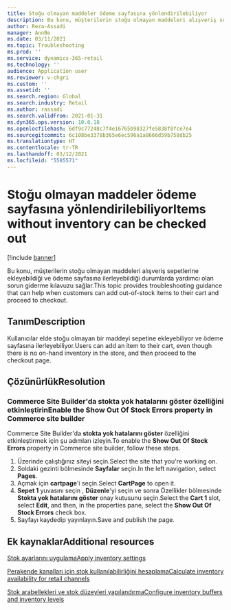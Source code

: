 ```yaml
---
title: Stoğu olmayan maddeler ödeme sayfasına yönlendirilebiliyor
description: Bu konu, müşterilerin stoğu olmayan maddeleri alışveriş sepetlerine ekleyebildiği ve ödeme sayfasına ilerleyebildiği durumlarda yardımcı olan sorun giderme kılavuzu sağlar.
author: Reza-Assadi
manager: AnnBe
ms.date: 03/11/2021
ms.topic: Troubleshooting
ms.prod: ''
ms.service: dynamics-365-retail
ms.technology: ''
audience: Application user
ms.reviewer: v-chgri
ms.custom: ''
ms.assetid: ''
ms.search.region: Global
ms.search.industry: Retail
ms.author: rassadi
ms.search.validFrom: 2021-01-31
ms.dyn365.ops.version: 10.0.18
ms.openlocfilehash: 6df9c77248c7f4e16765b98327fe5838f0fce7e4
ms.sourcegitcommit: 6c108be3378b365e6ec596a1a8666d59b758db25
ms.translationtype: HT
ms.contentlocale: tr-TR
ms.lasthandoff: 03/12/2021
ms.locfileid: "5585571"
---
```

# <a name="items-without-inventory-can-be-checked-out"></a><span data-ttu-id="a1700-103">Stoğu olmayan maddeler ödeme sayfasına yönlendirilebiliyor</span><span class="sxs-lookup"><span data-stu-id="a1700-103">Items without inventory can be checked out</span></span>

[!include [banner](../../includes/banner.md)]

<span data-ttu-id="a1700-104">Bu konu, müşterilerin stoğu olmayan maddeleri alışveriş sepetlerine ekleyebildiği ve ödeme sayfasına ilerleyebildiği durumlarda yardımcı olan sorun giderme kılavuzu sağlar.</span><span class="sxs-lookup"><span data-stu-id="a1700-104">This topic provides troubleshooting guidance that can help when customers can add out-of-stock items to their cart and proceed to checkout.</span></span>

## <a name="description"></a><span data-ttu-id="a1700-105">Tanım</span><span class="sxs-lookup"><span data-stu-id="a1700-105">Description</span></span>

<span data-ttu-id="a1700-106">Kullanıcılar elde stoğu olmayan bir maddeyi sepetine ekleyebiliyor ve ödeme sayfasına ilerleyebiliyor.</span><span class="sxs-lookup"><span data-stu-id="a1700-106">Users can add an item to their cart, even though there is no on-hand inventory in the store, and then proceed to the checkout page.</span></span>

## <a name="resolution"></a><span data-ttu-id="a1700-107">Çözünürlük</span><span class="sxs-lookup"><span data-stu-id="a1700-107">Resolution</span></span>

### <a name="enable-the-show-out-of-stock-errors-property-in-commerce-site-builder"></a><span data-ttu-id="a1700-108">Commerce Site Builder'da stokta yok hatalarını göster özelliğini etkinleştirin</span><span class="sxs-lookup"><span data-stu-id="a1700-108">Enable the Show Out Of Stock Errors property in Commerce site builder</span></span>

<span data-ttu-id="a1700-109">Commerce Site Builder'da **stokta yok hatalarını göster** özelliğini etkinleştirmek için şu adımları izleyin.</span><span class="sxs-lookup"><span data-stu-id="a1700-109">To enable the **Show Out Of Stock Errors** property in Commerce site builder, follow these steps.</span></span>

1. <span data-ttu-id="a1700-110">Üzerinde çalıştığınız siteyi seçin.</span><span class="sxs-lookup"><span data-stu-id="a1700-110">Select the site that you're working on.</span></span>
1. <span data-ttu-id="a1700-111">Soldaki gezinti bölmesinde **Sayfalar** seçin.</span><span class="sxs-lookup"><span data-stu-id="a1700-111">In the left navigation, select **Pages**.</span></span>
1. <span data-ttu-id="a1700-112">Açmak için **cartpage**'i seçin.</span><span class="sxs-lookup"><span data-stu-id="a1700-112">Select **CartPage** to open it.</span></span>
1. <span data-ttu-id="a1700-113">**Sepet 1** yuvasını seçin , **Düzenle**'yi seçin ve sonra Özellikler bölmesinde **Stokta yok hatalarını göster** onay kutusunu seçin.</span><span class="sxs-lookup"><span data-stu-id="a1700-113">Select the **Cart 1** slot, select **Edit**, and then, in the properties pane, select the **Show Out Of Stock Errors** check box.</span></span>
1. <span data-ttu-id="a1700-114">Sayfayı kaydedip yayınlayın.</span><span class="sxs-lookup"><span data-stu-id="a1700-114">Save and publish the page.</span></span>

## <a name="additional-resources"></a><span data-ttu-id="a1700-115">Ek kaynaklar</span><span class="sxs-lookup"><span data-stu-id="a1700-115">Additional resources</span></span>

[<span data-ttu-id="a1700-116">Stok ayarlarını uygulama</span><span class="sxs-lookup"><span data-stu-id="a1700-116">Apply inventory settings</span></span>](../inventory-settings.md)

[<span data-ttu-id="a1700-117">Perakende kanalları için stok kullanılabilirliğini hesaplama</span><span class="sxs-lookup"><span data-stu-id="a1700-117">Calculate inventory availability for retail channels</span></span>](../calculated-inventory-retail-channels.md)

[<span data-ttu-id="a1700-118">Stok arabellekleri ve stok düzeyleri yapılandırma</span><span class="sxs-lookup"><span data-stu-id="a1700-118">Configure inventory buffers and inventory levels</span></span>](../inventory-buffers-levels.md)
